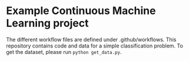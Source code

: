 # Example Continuous Machine Learning project

The different workflow files are defined under .github/workflows. 
This repository contains code and data for a simple classification problem. To get the dataset, please run `python get_data.py`.
